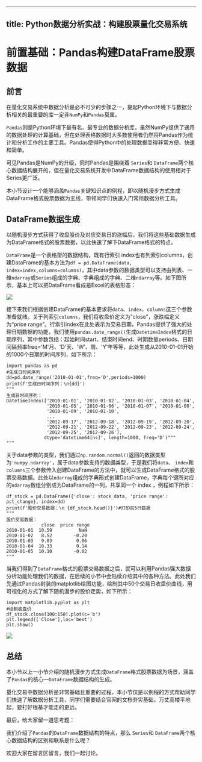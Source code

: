 
---
title: Python数据分析实战：构建股票量化交易系统
---

# 前置基础：Pandas构建DataFrame股票数据

## 前言
在量化交易系统中数据分析是必不可少的步骤之一，提起Python环境下与数据分析相关的最重要的库一定非`NumPy`和`Pandas`莫属。

`Pandas`则是Python环境下最有名、最专业的数据分析库，虽然NumPy提供了通用的数据处理的计算基础，但在处理表格数据时大多数使用者仍然将Pandas作为统计和分析工作的主要工具。Pandas使得Python中的处理数据变得非常方便、快速和简单。

可见Pandas是NumPy的升级，同时Pandas是围绕着 `Series`和 `DataFrame`两个核心数据结构展开的，但在量化交易系统开发中DataFrame数据结构的使用相对于Series更广泛。

本小节设计一个能够涵盖`Pandas`关键知识点的例程，即以随机漫步方式生成DataFrame格式股票数据为主线，带领同学们快速入门常用数据分析工具。


## DataFrame数据生成
以随机漫步方式获得了收盘股价及对应交易日的涨幅后，我们将这些基础数据生成为DataFrame格式的股票数据，以此快速了解下DataFrame格式的特点。

`DataFrame`是一个表格型的数据结构，既有行索引 index也有列索引columns，创建DataFrame的基本方法为`df = pd.DataFrame(data, index=index,columns=columns)`，其中data参数的数据类型可以支持由列表、一维`ndarray`或`Series`组成的字典、字典组成的字典、二维`ndarray`等。如下图所示，基本上可以把DataFrame看成是Excel的表格形态：

![](https://p1-jj.byteimg.com/tos-cn-i-t2oaga2asx/gold-user-assets/2019/3/17/1698b5e9a2f55a67~tplv-t2oaga2asx-image.image)

接下来我们根据创建DataFrame的基本要求将`data`、`index`、`columns`这三个参数准备就绪。关于列索引`columns`，我们将收盘价定义为“close”，涨跌幅定义为“price range”。行索引index在此处表示为交易日期，Pandas提供了强大的处理日期数据的功能，我们使用`pandas.date_range()`生成`DatetimeIndex`格式的日期序列，其中参数包括：起始时间start、结束时间end、时期数量periods、日期间隔频率freq='M'月、'D'天、'W'、周、'Y'年等等，此处生成从2010-01-01开始的1000个日期的时间序列，如下所示：

```
import pandas as pd
#生成日时间序列
dd=pd.date_range('2010-01-01',freq='D',periods=1000)
print(f'生成日时间序列：\n{dd}')
"""
生成日时间序列：
DatetimeIndex(['2010-01-01', '2010-01-02', '2010-01-03', '2010-01-04',
               '2010-01-05', '2010-01-06', '2010-01-07', '2010-01-08',
               '2010-01-09', '2010-01-10',
               ...
               '2012-09-17', '2012-09-18', '2012-09-19', '2012-09-20',
               '2012-09-21', '2012-09-22', '2012-09-23', '2012-09-24',
               '2012-09-25', '2012-09-26'],
              dtype='datetime64[ns]', length=1000, freq='D')"""
"""
```
关于data参数的类型，我们通过`np.random.normal()`返回的数据类型为`'numpy.ndarray'`，属于data参数支持的数据类型，于是我们将`data`、 `index`和`columns`三个参数传入创建DataFrame的方法中，就可以生成DataFrame格式的股票交易数据。此处以`ndarray`组成的字典形式创建DataFrame，字典每个键所对应的`ndarray`数组分别成为DataFrame的一列，共享同一个 index ，例程如下所示：

```
df_stock = pd.DataFrame({'close': stock_data, 'price range': pct_change}, index=dd)
print(f'股价交易数据：\n {df_stock.head()}')#打印前5行数据
"""
股价交易数据：
             close  price range
2010-01-01  10.59          NaN
2010-01-02   8.52        -0.20
2010-01-03   9.03         0.06
2010-01-04  10.33         0.14
2010-01-05  10.10        -0.02
"""
```
当我们得到了`DataFrame`格式的股票交易数据之后，就可以利用Pandas强大数据分析功能处理我们的数据，在后续的小节中会陆续介绍其中的各种方法。此处我们先通过Pandas封装的matplotlib绘图功能，绘制其中50个交易日收盘价曲线，用可视化的方式了解下随机漫步的股价走势，如下所示：

```
import matplotlib.pyplot as plt
#绘制收盘价
df_stock.close[100:150].plot(c='b')
plt.legend(['Close'],loc='best')
plt.show()
```

![](https://p1-jj.byteimg.com/tos-cn-i-t2oaga2asx/gold-user-assets/2019/3/17/1698b5fee8bd847c~tplv-t2oaga2asx-image.image)

## 总结 
本小节以上一小节介绍的随机漫步方式生成`DataFrame`格式股票数据为场景，涵盖了`Pandas`的核心—`DataFrame`数据结构的生成。

量化交易中数据分析是非常基础且重要的过程，本小节仅是以例程的方式帮助同学们快速了解数据分析工具，同学们需要结合官网的文档夯实基础，万丈高楼平地起，要打好根基才能走的更远。

最后，给大家留一道思考题：

我们介绍了`Pandas`的`DataFrame`数据结构的特点，那么 `Series`和 `DataFrame`两个核心数据结构的区别和联系是什么呢？

欢迎大家在留言区留言，我们一起讨论。
    